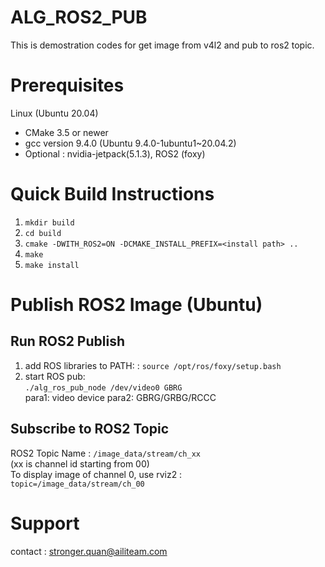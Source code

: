 ALG_ROS2_PUB
====================================  

This is demostration codes for get image from v4l2 and pub to ros2 topic.

# Prerequisites
Linux (Ubuntu 20.04)
   * CMake 3.5 or newer
   * gcc version 9.4.0 (Ubuntu 9.4.0-1ubuntu1~20.04.2)
   * Optional : nvidia-jetpack(5.1.3), ROS2 (foxy)

# Quick Build Instructions
1.  `mkdir build`  
2.  `cd build`  
3.  `cmake -DWITH_ROS2=ON -DCMAKE_INSTALL_PREFIX=<install path> ..`  
4.  `make`  
5.  `make install`  

# Publish ROS2 Image (Ubuntu)

Run ROS2 Publish
------------------------------------ 
1.   add ROS libraries to PATH: : 
     `source /opt/ros/foxy/setup.bash`  
2.   start ROS pub:  
     `./alg_ros_pub_node /dev/video0 GBRG`  
     para1: video device    para2: GBRG/GRBG/RCCC

Subscribe to ROS2 Topic 
------------------------------------
ROS2 Topic Name : `/image_data/stream/ch_xx`  
(xx is channel id starting from 00)  
To display image of channel 0, use rviz2 :   
`topic=/image_data/stream/ch_00`  

# Support
contact : stronger.quan@ailiteam.com
